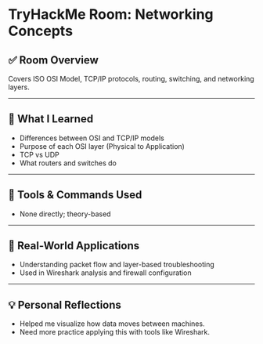 # TryHackMe Room: Networking Concepts

## ✅ Room Overview
Covers ISO OSI Model, TCP/IP protocols, routing, switching, and networking layers.

---

## 🧠 What I Learned
- Differences between OSI and TCP/IP models
- Purpose of each OSI layer (Physical to Application)
- TCP vs UDP
- What routers and switches do

---

## 🔧 Tools & Commands Used
- None directly; theory-based

---

## 📌 Real-World Applications
- Understanding packet flow and layer-based troubleshooting
- Used in Wireshark analysis and firewall configuration

---

## 💡 Personal Reflections
- Helped me visualize how data moves between machines.
- Need more practice applying this with tools like Wireshark.
